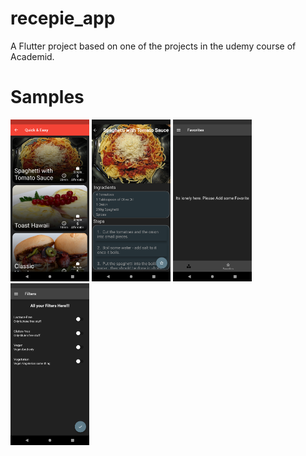 # recepie_app

A Flutter project based on one of the projects in the udemy course of Academid.

# Samples 
<img src = "screenshots/sc1.png" height = "50%" width = "25%"> <img src = "screenshots/sc2.png" height = "50%" width = "25%"> <img src = "screenshots/sc3.png" height = "50%" width = "25%"> <img src = "screenshots/sc4.png" height = "50%" width = "25%">




